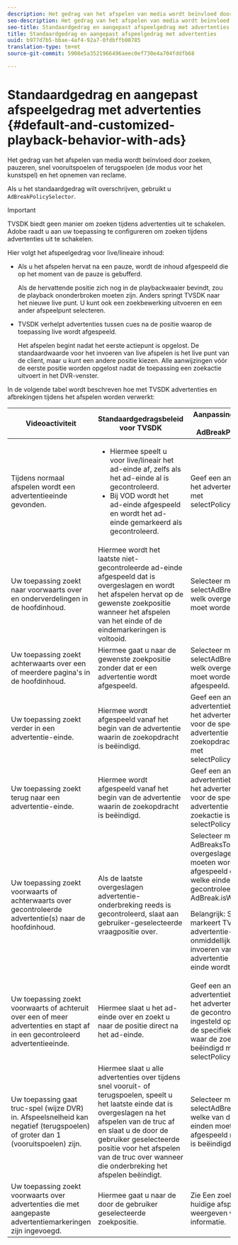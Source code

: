 ```yaml
---
description: Het gedrag van het afspelen van media wordt beïnvloed door zoeken, pauzeren, snel vooruitspoelen of terugspoelen (de modus voor het kunstspel) en het opnemen van reclame.
seo-description: Het gedrag van het afspelen van media wordt beïnvloed door zoeken, pauzeren, snel vooruitspoelen of terugspoelen (de modus voor het kunstspel) en het opnemen van reclame.
seo-title: Standaardgedrag en aangepast afspeelgedrag met advertenties
title: Standaardgedrag en aangepast afspeelgedrag met advertenties
uuid: b977d7b5-bbae-4af4-92a7-0fdbffb08785
translation-type: tm+mt
source-git-commit: 5908e5a3521966496aeec0ef730e4a704fddfb68

---
```



# Standaardgedrag en aangepast afspeelgedrag met advertenties {#default-and-customized-playback-behavior-with-ads}

Het gedrag van het afspelen van media wordt beïnvloed door zoeken, pauzeren, snel vooruitspoelen of terugspoelen (de modus voor het kunstspel) en het opnemen van reclame.

Als u het standaardgedrag wilt overschrijven, gebruikt u `AdBreakPolicySelector`.

>[!IMPORTANT]
>
>TVSDK biedt geen manier om zoeken tijdens advertenties uit te schakelen. Adobe raadt u aan uw toepassing te configureren om zoeken tijdens advertenties uit te schakelen.

Hier volgt het afspeelgedrag voor live/lineaire inhoud:

* Als u het afspelen hervat na een pauze, wordt de inhoud afgespeeld die op het moment van de pauze is gebufferd.

   Als de hervattende positie zich nog in de playbackwaaier bevindt, zou de playback ononderbroken moeten zijn. Anders springt TVSDK naar het nieuwe live punt. U kunt ook een zoekbewerking uitvoeren en een ander afspeelpunt selecteren.
* TVSDK verhelpt advertenties tussen cues na de positie waarop de toepassing live wordt afgespeeld.

   Het afspelen begint nadat het eerste actiepunt is opgelost. De standaardwaarde voor het invoeren van live afspelen is het live punt van de client, maar u kunt een andere positie kiezen. Alle aanwijzingen vóór de eerste positie worden opgelost nadat de toepassing een zoekactie uitvoert in het DVR-venster.

In de volgende tabel wordt beschreven hoe met TVSDK advertenties en afbrekingen tijdens het afspelen worden verwerkt:

<table id="table_466538B1C2A646B89EB4F9AA111203BE"> 
 <thead> 
  <tr> 
   <th colname="col1" class="entry"> Videoactiviteit </th> 
   <th colname="col2" class="entry"> Standaardgedragsbeleid voor TVSDK </th> 
   <th colname="col3" class="entry">Aanpassing beschikbaar via <span class="codeph"> AdBreakPolicySelector </span> </th> 
  </tr>
 </thead>
 <tbody> 
  <tr> 
   <td colname="col1"> Tijdens normaal afspelen wordt een advertentieeinde gevonden. </td> 
   <td colname="col2"> 
    <ul id="ul_10D2638676EA4ADDA718E61BD4FDC1D2"> 
     <li id="li_D5CC30F063934C738971E2E8AF00C137"> Hiermee speelt u voor live/lineair het ad-einde af, zelfs als het ad-einde al is gecontroleerd. </li> 
     <li id="li_D962C0938DA74186AE99D117E5A74E38">Bij VOD wordt het ad-einde afgespeeld en wordt het ad-einde gemarkeerd als gecontroleerd. </li> 
    </ul> </td> 
   <td colname="col3">Geef een ander beleid voor het advertentieeinde op met <span class="codeph"> selectPolicyForAdBreak</span>. </td> 
  </tr> 
  <tr> 
   <td colname="col1"> Uw toepassing zoekt naar voorwaarts over en onderverdelingen in de hoofdinhoud. </td> 
   <td colname="col2"> Hiermee wordt het laatste niet-gecontroleerde ad-einde afgespeeld dat is overgeslagen en wordt het afspelen hervat op de gewenste zoekpositie wanneer het afspelen van het einde of de eindemarkeringen is voltooid. </td> 
   <td colname="col3">Selecteer met <span class="codeph"> selectAdBreaksToPlay welk overgeslagen einde moet worden afgespeeld</span>. </td> 
  </tr> 
  <tr> 
   <td colname="col1"> Uw toepassing zoekt achterwaarts over een of meerdere pagina's in de hoofdinhoud. </td> 
   <td colname="col2"> Hiermee gaat u naar de gewenste zoekpositie zonder dat er een advertentie wordt afgespeeld. </td> 
   <td colname="col3">Selecteer met <span class="codeph"> selectAdBreaksToPlay welk overgeslagen einde moet worden afgespeeld</span>.                      </td> 
  </tr> 
  <tr> 
   <td colname="col1"> Uw toepassing zoekt verder in een advertentie-einde. </td> 
   <td colname="col2"> Hiermee wordt afgespeeld vanaf het begin van de advertentie waarin de zoekopdracht is beëindigd. </td> 
   <td colname="col3">Geef een ander advertentiebeleid op voor het advertentiespoor en voor de specifieke advertentie waar de zoekopdracht is beëindigd met <span class="codeph"> selectPolicyForSeekIntoAd</span>. </td> 
  </tr> 
  <tr> 
   <td colname="col1"> Uw toepassing zoekt terug naar een advertentie-einde. </td> 
   <td colname="col2"> Hiermee wordt afgespeeld vanaf het begin van de advertentie waarin de zoekopdracht is beëindigd. </td> 
   <td colname="col3">Geef een ander advertentiebeleid op voor het advertentieeinde en voor de specifieke advertentie waarin de zoekactie is beëindigd met <span class="codeph"> selectPolicyForSeekIntoAd</span>. </td> 
  </tr> 
  <tr> 
   <td colname="col1"> Uw toepassing zoekt voorwaarts of achterwaarts over gecontroleerde advertentie(s) naar de hoofdinhoud. </td> 
   <td colname="col2"> Als de laatste overgeslagen advertentie-onderbreking reeds is gecontroleerd, slaat aan gebruiker-geselecteerde vraagpositie over. </td> 
   <td colname="col3">Selecteer met <span class="codeph"> AdBreaksToPlay</span> welke overgeslagen einden moeten worden afgespeeld en bepaal welke einden al zijn gecontroleerd met <span class="codeph"> AdBreak.isWatched</span>. <p>Belangrijk:  Standaard markeert TVSDK een advertentie-einde zoals onmiddellijk na het invoeren van de eerste advertentie in het ad-einde wordt gecontroleerd. </p> </td> 
  </tr> 
  <tr> 
   <td colname="col1"> Uw toepassing zoekt voorwaarts of achteruit over een of meer advertenties en stapt af in een gecontroleerd advertentieeinde. </td> 
   <td colname="col2"> Hiermee slaat u het ad-einde over en zoekt u naar de positie direct na het ad-einde. </td> 
   <td colname="col3">Geef een ander advertentiebeleid op voor het advertentieeinde (met de gecontroleerde status ingesteld op true) en voor de specifieke advertentie waar de zoekopdracht is beëindigd met <span class="codeph"> selectPolicyForSeekIntoAd</span>. </td> 
  </tr> 
  <tr> 
   <td colname="col1"> Uw toepassing gaat truc-spel (wijze DVR) in. Afspeelsnelheid kan negatief (terugspoelen) of groter dan 1 (vooruitspoelen) zijn. </td> 
   <td colname="col2"> Hiermee slaat u alle advertenties over tijdens snel vooruit- of terugspoelen, speelt u het laatste einde dat is overgeslagen na het afspelen van de truc af en slaat u de door de gebruiker geselecteerde positie voor het afspelen van de truc over wanneer die onderbreking het afspelen beëindigt. </td> 
   <td colname="col3">Selecteer met <span class="codeph"> selectAdBreaksToPlay welke van de overgeslagen einden moeten worden afgespeeld nadat het truc is beëindigd</span>. </td> 
  </tr> 
  <tr> 
   <td colname="col1"> Uw toepassing zoekt voorwaarts over advertenties die met aangepaste advertentiemarkeringen zijn ingevoegd. </td> 
   <td colname="col2"> Hiermee gaat u naar de door de gebruiker geselecteerde zoekpositie. </td> 
   <td colname="col3">Zie Een zoekbalk met de huidige afspeelpositie <a href="../../tvsdk-1.4-for-android/ui-configure/android-1.4-ui-seek-scrub-bar-display.md"></a>weergeven voor meer informatie. </td> 
  </tr> 
 </tbody> 
</table>

